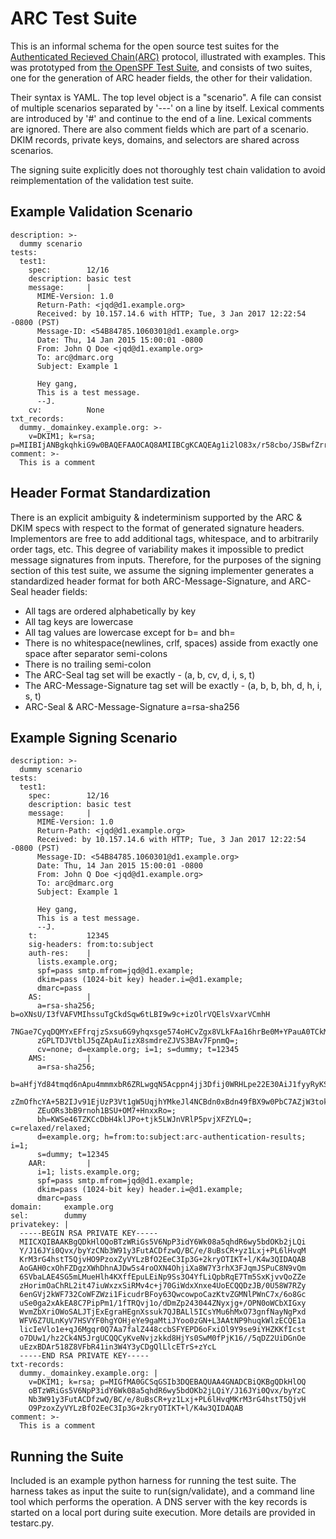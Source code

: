 # ARC Test Suite

This is an informal schema for the open source test suites for the [Authenticated Recieved Chain(ARC)](https://tools.ietf.org/html/draft-ietf-dmarc-arc-protocol-01) protocol, illustrated with examples.  This was prototyped from [the OpenSPF Test Suite](http://www.openspf.org/Test_Suite/Schema), and consists of two suites, one for the generation of ARC header fields, the other for their validation.

Their syntax is YAML. The top level object is a "scenario". A file can consist of multiple scenarios separated by '---' on a line by itself. Lexical comments are introduced by '#' and continue to the end of a line. Lexical comments are ignored. There are also comment fields which are part of a scenario. DKIM records, private keys, domains, and selectors are shared across scenarios.

The signing suite explicitly does not thoroughly test chain validation to avoid reimplementation of the validation test suite.

## Example Validation Scenario

```
description: >-
  dummy scenario
tests:
  test1:
    spec:        12/16
    description: basic test
    message:     |
      MIME-Version: 1.0
      Return-Path: <jqd@d1.example.org>
      Received: by 10.157.14.6 with HTTP; Tue, 3 Jan 2017 12:22:54 -0800 (PST)
      Message-ID: <54B84785.1060301@d1.example.org>
      Date: Thu, 14 Jan 2015 15:00:01 -0800
      From: John Q Doe <jqd@d1.example.org>
      To: arc@dmarc.org
      Subject: Example 1

      Hey gang,
      This is a test message.
      --J.
    cv:          None
txt_records:
  dummy._domainkey.example.org: >-
    v=DKIM1; k=rsa; p=MIIBIjANBgkqhkiG9w0BAQEFAAOCAQ8AMIIBCgKCAQEAg1i2lO83x/r58cbo/JSBwfZrrct6S/yi4L6GsG3wNgFE9lO3orzBwnAEJJM33WrvJfOWia1fAx64Vs1QEpYtLFCzyeIhDDMaHv/G8NgKPgnWK4gI8/x2Q2SYCmiqil66oHaSOC2phMDRI+c/Q35MlZbc2FqlgevpKzdCg+YE6mYA0XN7/tdQplbx4meLVsVPIL9QCP4yu8oBsNqcwyxkQafJucVyoZI+VEO+dySw3QXNdmJhr7y1hD1tCNqoAG0iphKQVXPXmGnGhaxaVU92Kq5UKL6/LiTZ1piqyJfJyZ/zCgH+mtY8MNk9f7LHpwFljI7TbYmr7MmV3d6xj3sghwIDAQAB
comment: >-
  This is a comment
```

## Header Format Standardization

There is an explicit ambiguity & indeterminism supported by the ARC & DKIM specs with respect to the format of generated signature headers.  Implementors are free to add additional tags, whitespace, and to arbitrarily order tags, etc.  This degree of variability makes it impossible to predict message signatures from inputs.  Therefore, for the purposes of the signing section of this test suite, we assume the signing implementer generates a standardized header format for both ARC-Message-Signature, and ARC-Seal header fields:

* All tags are ordered alphabetically by key
* All tag keys are lowercase
* All tag values are lowercase except for b= and bh=
* There is no whitespace(newlines, crlf, spaces) asside from exactly one space after separator semi-colons
* There is no trailing semi-colon
* The ARC-Seal tag set will be exactly - (a, b, cv, d, i, s, t)
* The ARC-Message-Signature tag set will be exactly - (a, b, b, bh, d, h, i, s, t)
* ARC-Seal & ARC-Message-Signature a=rsa-sha256

## Example Signing Scenario

```
description: >-
  dummy scenario
tests:
  test1:
    spec:        12/16
    description: basic test
    message:     |
      MIME-Version: 1.0
      Return-Path: <jqd@d1.example.org>
      Received: by 10.157.14.6 with HTTP; Tue, 3 Jan 2017 12:22:54 -0800 (PST)
      Message-ID: <54B84785.1060301@d1.example.org>
      Date: Thu, 14 Jan 2015 15:00:01 -0800
      From: John Q Doe <jqd@d1.example.org>
      To: arc@dmarc.org
      Subject: Example 1

      Hey gang,
      This is a test message.
      --J.
    t:           12345
    sig-headers: from:to:subject
    auth-res:    |
      lists.example.org;
      spf=pass smtp.mfrom=jqd@d1.example;
      dkim=pass (1024-bit key) header.i=@d1.example;
      dmarc=pass
    AS:          |
      a=rsa-sha256; b=oXNsU/I3fVAFVMIhssuTgCkdSqw6tLBI9w9c+izOlrVQElsVxarVCmhH
      7NGae7CyqDQMYxEFfrqjzSxsu6G9yhqxsge574oHCvZgx8VLkFAa16hrBe0M+YPauA0TCkMm
      zGPLTDJVtblJ5qZApAuIizX8smdreZJVS3BAv7FpnmQ=;
      cv=none; d=example.org; i=1; s=dummy; t=12345
    AMS:         |
      a=rsa-sha256;
      b=aHfjYd84tmqd6nApu4mmmxbR6ZRLwgqN5Acppn4jj3Dfij0WRHLpe22E30AiJ1fyyRyKS0
      zZmOfhcYA+5B2IJv91EjUzP3Vt1gW5UqjhYMkeJl4NCBdn0xBdn49fBX9w0PbC7AZjW3tok0
      ZEuORs3bB9rnoh1BSU+OM7+HnxxRo=;
      bh=KWSe46TZKCcDbH4klJPo+tjk5LWJnVRlP5pvjXFZYLQ=; c=relaxed/relaxed;
      d=example.org; h=from:to:subject:arc-authentication-results; i=1;
      s=dummy; t=12345
    AAR:         |
      i=1; lists.example.org;
      spf=pass smtp.mfrom=jqd@d1.example;
      dkim=pass (1024-bit key) header.i=@d1.example;
      dmarc=pass
domain:     example.org
sel:        dummy
privatekey: |
  -----BEGIN RSA PRIVATE KEY-----
  MIICXQIBAAKBgQDkHlOQoBTzWRiGs5V6NpP3idY6Wk08a5qhdR6wy5bdOKb2jLQi
  Y/J16JYi0Qvx/byYzCNb3W91y3FutACDfzwQ/BC/e/8uBsCR+yz1Lxj+PL6lHvqM
  KrM3rG4hstT5QjvHO9PzoxZyVYLzBfO2EeC3Ip3G+2kryOTIKT+l/K4w3QIDAQAB
  AoGAH0cxOhFZDgzXWhDhnAJDw5s4roOXN4OhjiXa8W7Y3rhX3FJqmJSPuC8N9vQm
  6SVbaLAE4SG5mLMueHlh4KXffEpuLEiNp9Ss3O4YfLiQpbRqE7Tm5SxKjvvQoZZe
  zHorimOaChRL2it47iuWxzxSiRMv4c+j70GiWdxXnxe4UoECQQDzJB/0U58W7RZy
  6enGVj2kWF732CoWFZWzi1FicudrBFoy63QwcowpoCazKtvZGMNlPWnC7x/6o8Gc
  uSe0ga2xAkEA8C7PipPm1/1fTRQvj1o/dDmZp243044ZNyxjg+/OPN0oWCbXIGxy
  WvmZbXriOWoSALJTjExEgraHEgnXssuk7QJBALl5ICsYMu6hMxO73gnfNayNgPxd
  WFV6Z7ULnKyV7HSVYF0hgYOHjeYe9gaMtiJYoo0zGN+L3AAtNP9huqkWlzECQE1a
  licIeVlo1e+qJ6Mgqr0Q7Aa7falZ448ccbSFYEPD6oFxiOl9Y9se9iYHZKKfIcst
  o7DUw1/hz2Ck4N5JrgUCQQCyKveNvjzkkd8HjYs0SwM0fPjK16//5qDZ2UiDGnOe
  uEzxBDAr518Z8VFbR41in3W4Y3yCDgQlLlcETrS+zYcL
  -----END RSA PRIVATE KEY-----
txt-records:
  dummy._domainkey.example.org: |
    v=DKIM1; k=rsa; p=MIGfMA0GCSqGSIb3DQEBAQUAA4GNADCBiQKBgQDkHlOQ
    oBTzWRiGs5V6NpP3idY6Wk08a5qhdR6wy5bdOKb2jLQiY/J16JYi0Qvx/byYzC
    Nb3W91y3FutACDfzwQ/BC/e/8uBsCR+yz1Lxj+PL6lHvqMKrM3rG4hstT5QjvH
    O9PzoxZyVYLzBfO2EeC3Ip3G+2kryOTIKT+l/K4w3QIDAQAB
comment: >-
  This is a comment
```

## Running the Suite
Included is an example python harness for running the test suite.  The harness takes as input the suite to run(sign/validate), and a command line tool which performs the operation.  A DNS server with the key records is started on a local port during suite execution.  More details are provided in testarc.py.
